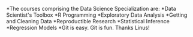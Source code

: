 *The courses comprising the Data Science Specialization are: 
*Data Scientist's Toolbox
*R Programming
*Exploratory Data Analysis
*Getting and Cleaning Data
*Reproductible Research
*Statistical Inference
*Regression Models
*Git is easy. Git is fun. Thanks Linus!